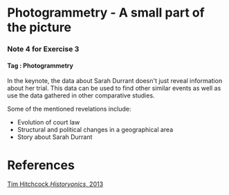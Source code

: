 # Photogrammetry - A small part of the picture

### Note 4 for Exercise 3

#### Tag : Photogrammetry

In the keynote, the data about Sarah Durrant doesn't just reveal information about her trial. This data can be used to find other similar events as well as use the data gathered in other comparative studies.

Some of the mentioned revelations include:

* Evolution of court law
* Structural and political changes in a geographical area
* Story about Sarah Durrant



# References
[Tim Hitchcock,*Historyonics*, 2013](http://historyonics.blogspot.ca/2013/12/big-data-for-dead-people-digital.html)